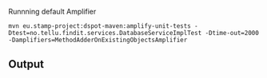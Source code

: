Runnning default Amplifier

```shell
mvn eu.stamp-project:dspot-maven:amplify-unit-tests -Dtest=no.tellu.findit.services.DatabaseServiceImplTest -Dtime-out=2000 -Damplifiers=MethodAdderOnExistingObjectsAmplifier
```

## Output

